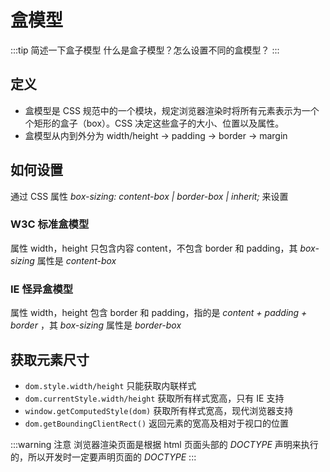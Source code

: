 # 盒模型

:::tip 简述一下盒子模型
什么是盒子模型？怎么设置不同的盒模型？
:::

## 定义

- 盒模型是 CSS 规范中的一个模块，规定浏览器渲染时将所有元素表示为一个个矩形的盒子（box）。CSS 决定这些盒子的大小、位置以及属性。
- 盒模型从内到外分为 width/height -> padding -> border -> margin

## 如何设置

通过 CSS 属性 _box-sizing: content-box | border-box | inherit;_ 来设置

### W3C 标准盒模型

属性 width，height 只包含内容 content，不包含 border 和 padding，其 _box-sizing_ 属性是 _content-box_

### IE 怪异盒模型

属性 width，height 包含 border 和 padding，指的是 _content + padding + border_ ，其 _box-sizing_ 属性是 _border-box_

## 获取元素尺寸

- `dom.style.width/height` 只能获取内联样式
- `dom.currentStyle.width/height` 获取所有样式宽高，只有 IE 支持
- `window.getComputedStyle(dom)` 获取所有样式宽高，现代浏览器支持
- `dom.getBoundingClientRect()` 返回元素的宽高及相对于视口的位置

:::warning 注意
浏览器渲染页面是根据 html 页面头部的 _DOCTYPE_ 声明来执行的，所以开发时一定要声明页面的 _DOCTYPE_
:::

